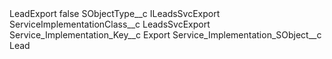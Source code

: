 <?xml version="1.0" encoding="UTF-8"?>
<CustomMetadata xmlns="http://soap.sforce.com/2006/04/metadata" xmlns:xsi="http://www.w3.org/2001/XMLSchema-instance" xmlns:xsd="http://www.w3.org/2001/XMLSchema">
    <label>LeadExport</label>
    <protected>false</protected>
    <values>
        <field>SObjectType__c</field>
        <value xsi:type="xsd:string">ILeadsSvcExport</value>
    </values>
    <values>
        <field>ServiceImplementationClass__c</field>
        <value xsi:type="xsd:string">LeadsSvcExport</value>
    </values>
    <values>
        <field>Service_Implementation_Key__c</field>
        <value xsi:type="xsd:string">Export</value>
    </values>
    <values>
        <field>Service_Implementation_SObject__c</field>
        <value xsi:type="xsd:string">Lead</value>
    </values>
</CustomMetadata>
